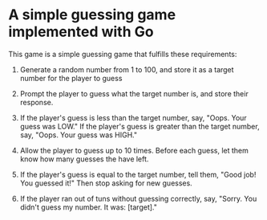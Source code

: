 # A simple guessing game implemented with Go

This game is a simple guessing game that fulfills these requirements:

1. Generate a random number from 1 to 100, and store it as a target number for the player to guess

2. Prompt the player to guess what the target number is, and store their response.

3. If the player's guess is less than the target number, say, "Oops. Your guess was LOW."
   If the player's guess is greater than the target number, say, "Oops. Your guess was HIGH."

4. Allow the player to guess up to 10 times. Before each guess, let them know how many guesses the have left.

5. If the player's guess is equal to the target number, tell them, "Good job! You guessed it!" Then stop asking 
   for new guesses.

6. If the player ran out of tuns without guessing correctly, say, "Sorry. You didn't guess my number. It was: [target]."